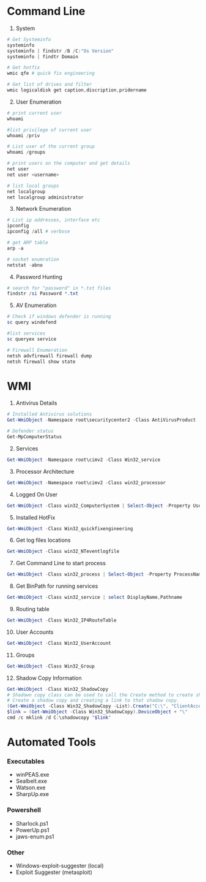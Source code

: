 # Command Line
1. System
```powershell
# Get Systeminfo
systeminfo
systeminfo | findstr /B /C:"Os Version"
systeminfo | findtr Domain

# Get hotfix
wmic qfe # quick fix engineering

# Get list of drives and filter
wmic logicaldisk get caption,discription,pridername
```
2. User Enumeration
```powershell
# print current user
whoami

#list privilege of current user
whoami /priv

# List user of the current group
whoami /groups

# print users on the computer and get details
net user
net user <username>

# list local groups
net localgroup
net localgroup administrator
```
3. Network Enumeration
```powershell
# List ip addresses, interface etc
ipconfig 
ipconfig /all # verbose

# get ARP table
arp -a

# socket enumration
netstat -abno
```
4. Password Hunting
```powershell
# search for "password" in *.txt files
findstr /si Password *.txt
```
5. AV Enumeration
```powershell
# Check if windows defender is running
sc query windefend

#list services
sc queryex service

# Firewall Enumeration
netsh advfirewall firewall dump
netsh firewall show state
```

# WMI
1. Antivirus Details
```powershell
# Installed Antivirus solutions
Get-WmiObject -Namespace root\securitycenter2 -Class AntiVirusProduct

# Defender status
Get-MpComputerStatus
```
2. Services
```powershell
Get-WmiObject -Namespace root\cimv2 -Class Win32_service
```
3. Processor Architecture
```powershell
Get-WmiObject -Namespace root\cimv2 -Class win32_processor
```
4. Logged On User
```powershell
Get-WmiObject -Class win32_ComputerSystem | Select-Object -Property Username
```
5. Installed HotFix
```powershell
Get-WmiObject -Class Win32_quickfixengineering
```
6. Get log files locations
```powershell
Get-WmiObject -Class win32_NTeventlogfile
```
7. Get Command Line to start process
```powershell
Get-WmiObject -Class win32_process | Select-Object -Property ProcessName,CommandLine
```
8. Get BinPath for running services
```powershell
Get-WmiObject -Class win32_service | select DisplayName,Pathname
```
9. Routing table
```powershell
Get-WmiObject -Class Win32_IP4RouteTable
```
10. User Accounts
```powershell
Get-WmiObject -Class Win32_UserAccount
```
11. Groups
```powershell
Get-WmiObject -Class Win32_Group
```
12. Shadow Copy Information
```powershell
Get-WmiObject -Class Win32_ShadowCopy
# Shadown copy class can be used to call the Create method to create shadow copy
# Create a shadow copy and creating a link to that shadow copy.
(Get-WmiObject -Class Win32_ShadowCopy -List).Create("C:\", "ClientAccessible")
$link = (Get-WmiObject -Class Win32_ShadowCopy).DeviceObject + "\"
cmd /c mklink /d C:\shadowcopy "$link"
```

# Automated Tools
### Executables
- winPEAS.exe
- Sealbelt.exe
- Watson.exe
- SharpUp.exe
### Powershell
- Sharlock.ps1
- PowerUp.ps1
- jaws-enum.ps1
### Other
- Windows-exploit-suggester (local)
- Exploit Suggester (metasploit)
